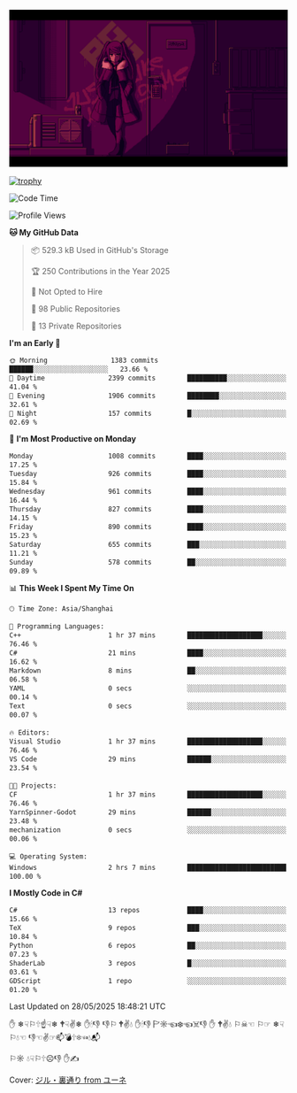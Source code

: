 ![](imgs/main.png)

[![trophy](https://github-profile-trophy.vercel.app/?username=NeilKleistGao&theme=dracula)](https://github.com/ryo-ma/github-profile-trophy)

<!--START_SECTION:waka-->
![Code Time](http://img.shields.io/badge/Code%20Time-1%2C779%20hrs%2038%20mins-blue)

![Profile Views](http://img.shields.io/badge/Profile%20Views-0-blue)

**🐱 My GitHub Data** 

> 📦 529.3 kB Used in GitHub's Storage 
 > 
> 🏆 250 Contributions in the Year 2025
 > 
> 🚫 Not Opted to Hire
 > 
> 📜 98 Public Repositories 
 > 
> 🔑 13 Private Repositories 
 > 
**I'm an Early 🐤** 

```text
🌞 Morning                1383 commits        ██████░░░░░░░░░░░░░░░░░░░   23.66 % 
🌆 Daytime                2399 commits        ██████████░░░░░░░░░░░░░░░   41.04 % 
🌃 Evening                1906 commits        ████████░░░░░░░░░░░░░░░░░   32.61 % 
🌙 Night                  157 commits         █░░░░░░░░░░░░░░░░░░░░░░░░   02.69 % 
```
📅 **I'm Most Productive on Monday** 

```text
Monday                   1008 commits        ████░░░░░░░░░░░░░░░░░░░░░   17.25 % 
Tuesday                  926 commits         ████░░░░░░░░░░░░░░░░░░░░░   15.84 % 
Wednesday                961 commits         ████░░░░░░░░░░░░░░░░░░░░░   16.44 % 
Thursday                 827 commits         ████░░░░░░░░░░░░░░░░░░░░░   14.15 % 
Friday                   890 commits         ████░░░░░░░░░░░░░░░░░░░░░   15.23 % 
Saturday                 655 commits         ███░░░░░░░░░░░░░░░░░░░░░░   11.21 % 
Sunday                   578 commits         ██░░░░░░░░░░░░░░░░░░░░░░░   09.89 % 
```


📊 **This Week I Spent My Time On** 

```text
🕑︎ Time Zone: Asia/Shanghai

💬 Programming Languages: 
C++                      1 hr 37 mins        ███████████████████░░░░░░   76.46 % 
C#                       21 mins             ████░░░░░░░░░░░░░░░░░░░░░   16.62 % 
Markdown                 8 mins              ██░░░░░░░░░░░░░░░░░░░░░░░   06.58 % 
YAML                     0 secs              ░░░░░░░░░░░░░░░░░░░░░░░░░   00.14 % 
Text                     0 secs              ░░░░░░░░░░░░░░░░░░░░░░░░░   00.07 % 

🔥 Editors: 
Visual Studio            1 hr 37 mins        ███████████████████░░░░░░   76.46 % 
VS Code                  29 mins             ██████░░░░░░░░░░░░░░░░░░░   23.54 % 

🐱‍💻 Projects: 
CF                       1 hr 37 mins        ███████████████████░░░░░░   76.46 % 
YarnSpinner-Godot        29 mins             ██████░░░░░░░░░░░░░░░░░░░   23.48 % 
mechanization            0 secs              ░░░░░░░░░░░░░░░░░░░░░░░░░   00.06 % 

💻 Operating System: 
Windows                  2 hrs 7 mins        █████████████████████████   100.00 % 
```

**I Mostly Code in C#** 

```text
C#                       13 repos            ████░░░░░░░░░░░░░░░░░░░░░   15.66 % 
TeX                      9 repos             ███░░░░░░░░░░░░░░░░░░░░░░   10.84 % 
Python                   6 repos             ██░░░░░░░░░░░░░░░░░░░░░░░   07.23 % 
ShaderLab                3 repos             █░░░░░░░░░░░░░░░░░░░░░░░░   03.61 % 
GDScript                 1 repo              ░░░░░░░░░░░░░░░░░░░░░░░░░   01.20 % 
```




 Last Updated on 28/05/2025 18:48:21 UTC
<!--END_SECTION:waka-->

✋ ❄☟⚐🕆☝☟❄ 🕈☟✌❄ ✋🕯👎 👎⚐ 🕈✌💧 ✋🕯👎 🏱☼☜❄☜☠👎 ✋ 🕈✌💧 ⚐☠☜ ⚐☞ ❄☟⚐💧☜ 👎☜✌☞📫💣🕆❄☜💧📬

⚐☼ 💧☟⚐🕆☹👎 ✋✍

Cover: [ジル・裏通り from ユーネ](https://www.pixiv.net/artworks/62127066)
